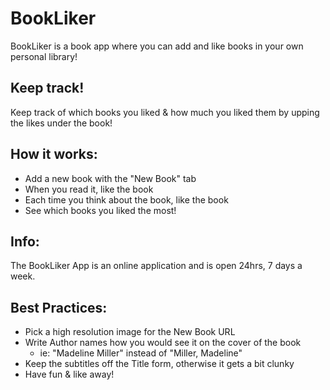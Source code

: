 # BookLiker

BookLiker is a book app where you can add and like books in your own personal library!

## Keep track!

Keep track of which books you liked & how much you liked them by upping the likes under the book!

## How it works:

- Add a new book with the "New Book" tab
- When you read it, like the book
- Each time you think about the book, like the book
- See which books you liked the most!

## Info:

The BookLiker App is an online application and is open 24hrs, 7 days a week.

## Best Practices:
- Pick a high resolution image for the New Book URL
- Write Author names how you would see it on the cover of the book
    - ie: "Madeline Miller" instead of "Miller, Madeline"
- Keep the subtitles off the Title form, otherwise it gets a bit clunky
- Have fun & like away!